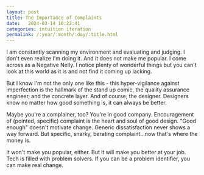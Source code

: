 ```yaml
---
layout: post
title: The Importance of Complaints
date:   2024-03-14 10:22:41
categories: intuition iteration
permalink: /:year/:month/:day/:title.html
---
```


I am constantly scanning my environment and evaluating and judging.  I don't even realize I'm doing it.  And it does not make me popular.  I come across as a Negative Nelly.  I notice plenty of wonderful things but you can't look at this world as it is and not find it coming up lacking.  

But I know I'm not the only one like this - this hyper-vigilance against imperfection is the hallmark of the stand up comic, the quality assurance engineer, and the concrete layer. And of course, the designer.  Designers know no matter how good something is, it can always be better.

Maybe you're a complainer, too?  You're in good company. Encouragement of (pointed, specific) complaint is the heart and soul of good design.  "Good enough" doesn't motivate change.  Generic dissatisfaction never shows a way forward.  But specific, snarky, berating complaint...now that's where the money is. 

It won't make you popular, either.  But it will make you better at your job.  Tech is filled with problem solvers.  If you can be a problem identifier, you can make real change.
